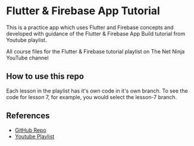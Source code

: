 # Flutter & Firebase App Tutorial

This is a practice app which uses Flutter and Firebase concepts and developed with guidance of the Flutter & Firebase App Build tutorial from Youtube playlist.

All course files for the Flutter & Firebase tutorial playlist on The Net Ninja YouTube channel

## How to use this repo
Each lesson in the playlist has it's own code in it's own branch. To see the code for lesson 7, for example, you would select the lesson-7 branch.

## References
- [GitHub Repo](https://github.com/iamshaunjp/flutter-firebase)
- [Youtube Playlist](https://www.youtube.com/playlist?list=PL4cUxeGkcC9j--TKIdkb3ISfRbJeJYQwC)